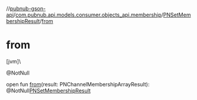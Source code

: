 //[pubnub-gson-api](../../../index.md)/[com.pubnub.api.models.consumer.objects_api.membership](../index.md)/[PNSetMembershipResult](index.md)/[from](from.md)

# from

[jvm]\

@NotNull

open fun [from](from.md)(result: PNChannelMembershipArrayResult): @NotNull[PNSetMembershipResult](index.md)
